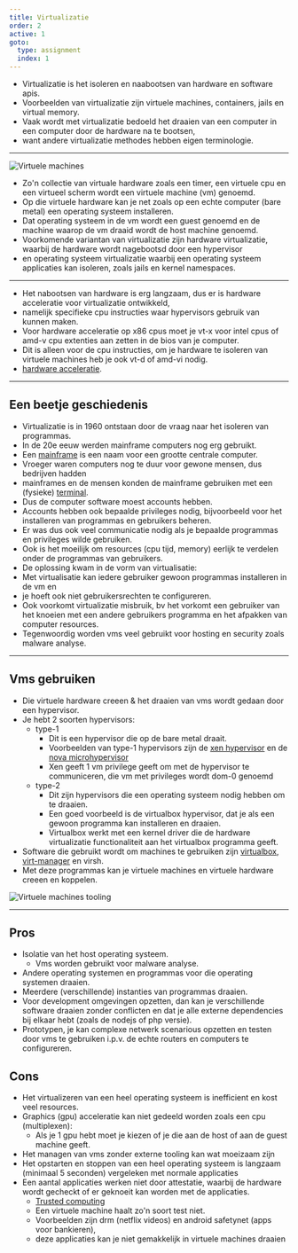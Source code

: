 ```yaml
---
title: Virtualizatie
order: 2
active: 1
goto:
  type: assignment
  index: 1
---
```


- Virtualizatie is het isoleren en naabootsen van hardware en software apis.
- Voorbeelden van virtualizatie zijn virtuele machines, containers, jails en virtual memory.
- Vaak wordt met virtualizatie bedoeld het draaien van een computer in een computer door de hardware na te bootsen,
- want andere virtualizatie methodes hebben eigen terminologie.

---

![Virtuele machines](@virtual-machines.png)

- Zo'n collectie van virtuale hardware zoals een timer, een virtuele cpu en een virtueel scherm wordt een virtuele machine (vm) genoemd.
- Op die virtuele hardware kan je net zoals op een echte computer (bare metal) een operating systeem installeren.
- Dat operating systeem in de vm wordt een guest genoemd en de machine waarop de vm draaid wordt de host machine genoemd.
- Voorkomende variantan van virtualizatie zijn hardware virtualizatie, waarbij de hardware wordt nagebootsd door een hypervisor
- en operating systeem virtualizatie waarbij een operating systeem applicaties kan isoleren, zoals jails en kernel namespaces.

---

- Het nabootsen van hardware is erg langzaam, dus er is hardware acceleratie voor virtualizatie ontwikkeld,
- namelijk specifieke cpu instructies waar hypervisors gebruik van kunnen maken.
- Voor hardware acceleratie op x86 cpus moet je vt-x voor intel cpus of amd-v cpu extenties aan zetten in de bios van je computer.
- Dit is alleen voor de cpu instructies, om je hardware te isoleren van virtuele machines heb je ook vt-d of amd-vi nodig.
- [hardware acceleratie](https://en.wikipedia.org/wiki/Intel_VT-d?lang=en#Hardware-assisted_virtualization).

---

## Een beetje geschiedenis

- Virtualizatie is in 1960 ontstaan door de vraag naar het isoleren van programmas.
- In de 20e eeuw werden mainframe computers nog erg gebruikt.
- Een [mainframe](https://en.wikipedia.org/wiki/Mainframe_computer?lang=en) is een naam voor een grootte centrale computer.
- Vroeger waren computers nog te duur voor gewone mensen, dus bedrijven hadden
- mainframes en de mensen konden de mainframe gebruiken met een (fysieke) [terminal](https://en.wikipedia.org/wiki/Computer_terminal?lang=en).
- Dus de computer software moest accounts hebben.
- Accounts hebben ook bepaalde privileges nodig, bijvoorbeeld voor het installeren van programmas en gebruikers beheren.
- Er was dus ook veel communicatie nodig als je bepaalde programmas en privileges wilde gebruiken.
- Ook is het moeilijk om resources (cpu tijd, memory) eerlijk te verdelen onder de programmas van gebruikers.
- De oplossing kwam in de vorm van virtualisatie:
- Met virtualisatie kan iedere gebruiker gewoon programmas installeren in de vm en
- je hoeft ook niet gebruikersrechten te configureren.
- Ook voorkomt virtualizatie misbruik, bv het vorkomt een gebruiker van het knoeien met een andere gebruikers programma en het afpakken van computer resources.
- Tegenwoordig worden vms veel gebruikt voor hosting en security zoals malware analyse.

---

## Vms gebruiken

- Die virtuele hardware creeen & het draaien van vms wordt gedaan door een hypervisor.
- Je hebt 2 soorten hypervisors:
  - type-1
    - Dit is een hypervisor die op de bare metal draait.
    - Voorbeelden van type-1 hypervisors zijn de [xen hypervisor](https://xenproject.org) en de [nova microhypervisor](https://github.com/udosteinberg/NOVA)
    - Xen geeft 1 vm privilege geeft om met de hypervisor te communiceren, die vm met privileges wordt dom-0 genoemd
  - type-2
    - Dit zijn hypervisors die een operating systeem nodig hebben om te draaien.
    - Een goed voorbeeld is de virtualbox hypervisor, dat je als een gewoon programma kan installeren en draaien.
    - Virtualbox werkt met een kernel driver die de hardware virtualizatie functionaliteit aan het virtualbox programma geeft.
- Software die gebruikt wordt om machines te gebruiken zijn [virtualbox](https://www.virtualbox.org/), [virt-manager](https://virt-manager.org/) en virsh.
- Met deze programmas kan je virtuele machines en virtuele hardware creeen en koppelen.

![Virtuele machines tooling](@virt-tools-v7.svg)

---

## Pros

- Isolatie van het host operating systeem.
  - Vms worden gebruikt voor malware analyse.
- Andere operating systemen en programmas voor die operating systemen draaien.
- Meerdere (verschillende) instanties van programmas draaien.
- Voor development omgevingen opzetten, dan kan je verschillende software draaien zonder conflicten
  en dat je alle externe dependencies bij elkaar hebt (zoals de nodejs of php versie).
- Prototypen, je kan complexe netwerk scenarious opzetten en testen door vms te gebruiken i.p.v. de echte routers en computers te configureren.

## Cons

- Het virtualizeren van een heel operating systeem is inefficient en kost veel resources.
- Graphics (gpu) acceleratie kan niet gedeeld worden zoals een cpu (multiplexen):
  - Als je 1 gpu hebt moet je kiezen of je die aan de host of aan de guest machine geeft.
- Het managen van vms zonder externe tooling kan wat moeizaam zijn
- Het opstarten en stoppen van een heel operating systeem is langzaam (minimaal 5 seconden) vergeleken met normale applicaties
- Een aantal applicaties werken niet door attestatie, waarbij de hardware wordt gecheckt of er geknoeit kan worden met de applicaties.
  - [Trusted computing](https://en.wikipedia.org/wiki/Trusted_Computing?lang=en)
  - Een virtuele machine haalt zo'n soort test niet.
  - Voorbeelden zijn drm (netflix videos) en android safetynet (apps voor bankieren),
  - deze applicaties kan je niet gemakkelijk in virtuele machines draaien
